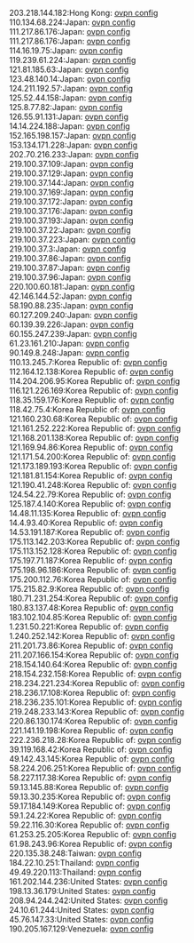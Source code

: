 203.218.144.182:Hong Kong: [ovpn config](vpn/203_218_144_182.ovpn)  
110.134.68.224:Japan: [ovpn config](vpn/110_134_68_224.ovpn)  
111.217.86.176:Japan: [ovpn config](vpn/111_217_86_176.ovpn)  
111.217.86.176:Japan: [ovpn config](vpn/111_217_86_176.ovpn)  
114.16.19.75:Japan: [ovpn config](vpn/114_16_19_75.ovpn)  
119.239.61.224:Japan: [ovpn config](vpn/119_239_61_224.ovpn)  
121.81.185.63:Japan: [ovpn config](vpn/121_81_185_63.ovpn)  
123.48.140.14:Japan: [ovpn config](vpn/123_48_140_14.ovpn)  
124.211.192.57:Japan: [ovpn config](vpn/124_211_192_57.ovpn)  
125.52.44.158:Japan: [ovpn config](vpn/125_52_44_158.ovpn)  
125.8.77.82:Japan: [ovpn config](vpn/125_8_77_82.ovpn)  
126.55.91.131:Japan: [ovpn config](vpn/126_55_91_131.ovpn)  
14.14.224.188:Japan: [ovpn config](vpn/14_14_224_188.ovpn)  
152.165.198.157:Japan: [ovpn config](vpn/152_165_198_157.ovpn)  
153.134.171.228:Japan: [ovpn config](vpn/153_134_171_228.ovpn)  
202.70.216.233:Japan: [ovpn config](vpn/202_70_216_233.ovpn)  
219.100.37.109:Japan: [ovpn config](vpn/219_100_37_109.ovpn)  
219.100.37.129:Japan: [ovpn config](vpn/219_100_37_129.ovpn)  
219.100.37.144:Japan: [ovpn config](vpn/219_100_37_144.ovpn)  
219.100.37.169:Japan: [ovpn config](vpn/219_100_37_169.ovpn)  
219.100.37.172:Japan: [ovpn config](vpn/219_100_37_172.ovpn)  
219.100.37.176:Japan: [ovpn config](vpn/219_100_37_176.ovpn)  
219.100.37.193:Japan: [ovpn config](vpn/219_100_37_193.ovpn)  
219.100.37.22:Japan: [ovpn config](vpn/219_100_37_22.ovpn)  
219.100.37.223:Japan: [ovpn config](vpn/219_100_37_223.ovpn)  
219.100.37.3:Japan: [ovpn config](vpn/219_100_37_3.ovpn)  
219.100.37.86:Japan: [ovpn config](vpn/219_100_37_86.ovpn)  
219.100.37.87:Japan: [ovpn config](vpn/219_100_37_87.ovpn)  
219.100.37.96:Japan: [ovpn config](vpn/219_100_37_96.ovpn)  
220.100.60.181:Japan: [ovpn config](vpn/220_100_60_181.ovpn)  
42.146.144.52:Japan: [ovpn config](vpn/42_146_144_52.ovpn)  
58.190.88.235:Japan: [ovpn config](vpn/58_190_88_235.ovpn)  
60.127.209.240:Japan: [ovpn config](vpn/60_127_209_240.ovpn)  
60.139.39.226:Japan: [ovpn config](vpn/60_139_39_226.ovpn)  
60.155.247.239:Japan: [ovpn config](vpn/60_155_247_239.ovpn)  
61.23.161.210:Japan: [ovpn config](vpn/61_23_161_210.ovpn)  
90.149.8.248:Japan: [ovpn config](vpn/90_149_8_248.ovpn)  
110.13.245.7:Korea Republic of: [ovpn config](vpn/110_13_245_7.ovpn)  
112.164.12.138:Korea Republic of: [ovpn config](vpn/112_164_12_138.ovpn)  
114.204.206.95:Korea Republic of: [ovpn config](vpn/114_204_206_95.ovpn)  
116.121.226.169:Korea Republic of: [ovpn config](vpn/116_121_226_169.ovpn)  
118.35.159.176:Korea Republic of: [ovpn config](vpn/118_35_159_176.ovpn)  
118.42.75.4:Korea Republic of: [ovpn config](vpn/118_42_75_4.ovpn)  
121.160.230.68:Korea Republic of: [ovpn config](vpn/121_160_230_68.ovpn)  
121.161.252.222:Korea Republic of: [ovpn config](vpn/121_161_252_222.ovpn)  
121.168.201.138:Korea Republic of: [ovpn config](vpn/121_168_201_138.ovpn)  
121.169.94.86:Korea Republic of: [ovpn config](vpn/121_169_94_86.ovpn)  
121.171.54.200:Korea Republic of: [ovpn config](vpn/121_171_54_200.ovpn)  
121.173.189.193:Korea Republic of: [ovpn config](vpn/121_173_189_193.ovpn)  
121.181.81.154:Korea Republic of: [ovpn config](vpn/121_181_81_154.ovpn)  
121.190.41.248:Korea Republic of: [ovpn config](vpn/121_190_41_248.ovpn)  
124.54.22.79:Korea Republic of: [ovpn config](vpn/124_54_22_79.ovpn)  
125.187.4.140:Korea Republic of: [ovpn config](vpn/125_187_4_140.ovpn)  
14.48.11.135:Korea Republic of: [ovpn config](vpn/14_48_11_135.ovpn)  
14.4.93.40:Korea Republic of: [ovpn config](vpn/14_4_93_40.ovpn)  
14.53.191.187:Korea Republic of: [ovpn config](vpn/14_53_191_187.ovpn)  
175.113.142.203:Korea Republic of: [ovpn config](vpn/175_113_142_203.ovpn)  
175.113.152.128:Korea Republic of: [ovpn config](vpn/175_113_152_128.ovpn)  
175.197.71.187:Korea Republic of: [ovpn config](vpn/175_197_71_187.ovpn)  
175.198.96.186:Korea Republic of: [ovpn config](vpn/175_198_96_186.ovpn)  
175.200.112.76:Korea Republic of: [ovpn config](vpn/175_200_112_76.ovpn)  
175.215.82.9:Korea Republic of: [ovpn config](vpn/175_215_82_9.ovpn)  
180.71.231.254:Korea Republic of: [ovpn config](vpn/180_71_231_254.ovpn)  
180.83.137.48:Korea Republic of: [ovpn config](vpn/180_83_137_48.ovpn)  
183.102.104.85:Korea Republic of: [ovpn config](vpn/183_102_104_85.ovpn)  
1.231.50.221:Korea Republic of: [ovpn config](vpn/1_231_50_221.ovpn)  
1.240.252.142:Korea Republic of: [ovpn config](vpn/1_240_252_142.ovpn)  
211.201.73.86:Korea Republic of: [ovpn config](vpn/211_201_73_86.ovpn)  
211.207.166.154:Korea Republic of: [ovpn config](vpn/211_207_166_154.ovpn)  
218.154.140.64:Korea Republic of: [ovpn config](vpn/218_154_140_64.ovpn)  
218.154.232.158:Korea Republic of: [ovpn config](vpn/218_154_232_158.ovpn)  
218.234.221.234:Korea Republic of: [ovpn config](vpn/218_234_221_234.ovpn)  
218.236.17.108:Korea Republic of: [ovpn config](vpn/218_236_17_108.ovpn)  
218.236.235.101:Korea Republic of: [ovpn config](vpn/218_236_235_101.ovpn)  
219.248.233.143:Korea Republic of: [ovpn config](vpn/219_248_233_143.ovpn)  
220.86.130.174:Korea Republic of: [ovpn config](vpn/220_86_130_174.ovpn)  
221.141.19.198:Korea Republic of: [ovpn config](vpn/221_141_19_198.ovpn)  
222.236.218.28:Korea Republic of: [ovpn config](vpn/222_236_218_28.ovpn)  
39.119.168.42:Korea Republic of: [ovpn config](vpn/39_119_168_42.ovpn)  
49.142.43.145:Korea Republic of: [ovpn config](vpn/49_142_43_145.ovpn)  
58.224.206.251:Korea Republic of: [ovpn config](vpn/58_224_206_251.ovpn)  
58.227.117.38:Korea Republic of: [ovpn config](vpn/58_227_117_38.ovpn)  
59.13.145.88:Korea Republic of: [ovpn config](vpn/59_13_145_88.ovpn)  
59.13.30.235:Korea Republic of: [ovpn config](vpn/59_13_30_235.ovpn)  
59.17.184.149:Korea Republic of: [ovpn config](vpn/59_17_184_149.ovpn)  
59.1.24.22:Korea Republic of: [ovpn config](vpn/59_1_24_22.ovpn)  
59.22.116.30:Korea Republic of: [ovpn config](vpn/59_22_116_30.ovpn)  
61.253.25.205:Korea Republic of: [ovpn config](vpn/61_253_25_205.ovpn)  
61.98.243.96:Korea Republic of: [ovpn config](vpn/61_98_243_96.ovpn)  
220.135.38.248:Taiwan: [ovpn config](vpn/220_135_38_248.ovpn)  
184.22.10.251:Thailand: [ovpn config](vpn/184_22_10_251.ovpn)  
49.49.220.113:Thailand: [ovpn config](vpn/49_49_220_113.ovpn)  
161.202.144.236:United States: [ovpn config](vpn/161_202_144_236.ovpn)  
198.13.36.179:United States: [ovpn config](vpn/198_13_36_179.ovpn)  
208.94.244.242:United States: [ovpn config](vpn/208_94_244_242.ovpn)  
24.10.61.244:United States: [ovpn config](vpn/24_10_61_244.ovpn)  
45.76.147.33:United States: [ovpn config](vpn/45_76_147_33.ovpn)  
190.205.167.129:Venezuela: [ovpn config](vpn/190_205_167_129.ovpn)  
